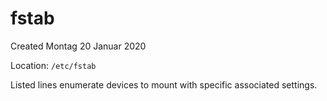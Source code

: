 # fstab
Created Montag 20 Januar 2020

Location:	``/etc/fstab``

Listed lines enumerate devices to mount with specific associated settings.

